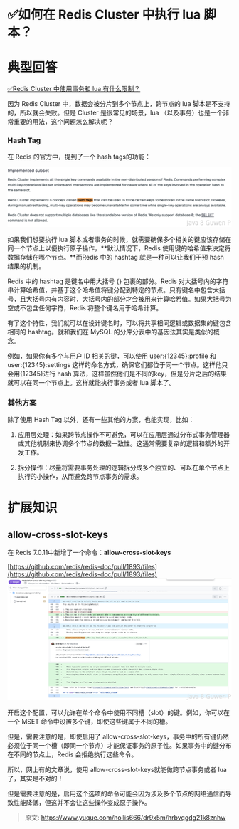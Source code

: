 # ✅如何在 Redis Cluster 中执行 lua 脚本？


# 典型回答
[✅Redis Cluster 中使用事务和 lua 有什么限制？](https://www.yuque.com/hollis666/dr9x5m/zb66y7he56otikqs?view=doc_embed)

因为 Redis  Cluster 中，数据会被分片到多个节点上，跨节点的 lua 脚本是不支持的，所以就会失败。但是 Cluster 是很常见的场景，lua （以及事务）也是一个非常重要的用法，这个问题怎么解决呢？


### Hash Tag

在 Redis 的官方中，提到了一个 hash tags的功能：

![image.png](./img/mZYWCZOReHrfUmcG/1716003544630-fb56821b-49a0-4f76-9fa6-88dd0d2fd617-872261.png)

如果我们想要执行 lua 脚本或者事务的时候，就需要确保多个相关的键应该存储在同一个节点上以便执行原子操作，**默认情况下，Redis 使用键的哈希值来决定将数据存储在哪个节点。**而Redis 中的 hashtag 就是一种可以让我们干预 hash 结果的机制。

Redis 中的 hashtag 是键名中用大括号 {} 包裹的部分。Redis 对大括号内的字符串计算哈希值，并基于这个哈希值将键分配到特定的节点。只有键名中包含大括号，且大括号内有内容时，大括号内的部分才会被用来计算哈希值。如果大括号为空或不包含任何字符，Redis 将整个键名用于哈希计算。

有了这个特性，我们就可以在设计键名时，可以将共享相同逻辑或数据集的键包含相同的 hashtag。就和我们在 MySQL 的分库分表中的基因法其实是类似的概念。

例如，如果你有多个与用户 ID 相关的键，可以使用 user:{12345}:profile 和 user:{12345}:settings 这样的命名方式，确保它们都位于同一个节点。这样他只会用{12345}进行 hash 算法，这样虽然他们是不同的key，但是分片之后的结果就可以在同一个节点上。这样就能执行事务或者 lua 脚本了。


### 其他方案

除了使用 Hash Tag 以外，还有一些其他的方案，也能实现，比如：

1. 应用层处理：如果跨节点操作不可避免，可以在应用层通过分布式事务管理器或其他机制来协调多个节点的数据一致性。这通常需要复杂的逻辑和额外的开发工作。

2. 拆分操作：尽量将需要事务处理的逻辑拆分成多个独立的、可以在单个节点上执行的小操作，从而避免跨节点事务的需求。

# 扩展知识


## **allow-cross-slot-keys**

在 Redis 7.0.11中新增了一个命令：**allow-cross-slot-keys**

[https://github.com/redis/redis-doc/pull/1893/files](https://github.com/redis/redis-doc/pull/1893/files)
![image.png](./img/mZYWCZOReHrfUmcG/1716004303668-9a615f5f-5029-49eb-9c59-fc9fef2eea3e-625188.png)

开启这个配置，可以允许在单个命令中使用不同槽（slot）的键。例如，你可以在一个 MSET 命令中设置多个键，即使这些键属于不同的槽。

但是，需要注意的是，即使启用了 allow-cross-slot-keys，事务中的所有键仍然必须位于同一个槽（即同一个节点）才能保证事务的原子性。如果事务中的键分布在不同的节点上，Redis 会拒绝执行这些命令。

所以，网上有的文章说，使用 allow-cross-slot-keys就能做跨节点事务或者 lua 了，其实是不对的！

但是需要注意的是，启用这个选项的命令可能会因为涉及多个节点的网络通信而导致性能降低，但这并不会让这些操作变成原子操作。





> 原文: <https://www.yuque.com/hollis666/dr9x5m/hrbvqgdg21k8znhw>